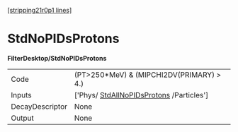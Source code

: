 [[stripping21r0p1 lines]](./stripping21r0p1-commonparticles)

# StdNoPIDsProtons

**FilterDesktop/StdNoPIDsProtons**

|                 |                                                                                     |
|-----------------|-------------------------------------------------------------------------------------|
| Code            | (PT\>250\*MeV) & (MIPCHI2DV(PRIMARY) \> 4.)                                         |
| Inputs          | ['Phys/ [StdAllNoPIDsProtons](./stripping21r0p1-stdallnopidsprotons) /Particles'] |
| DecayDescriptor | None                                                                                |
| Output          | None                                                                                |
